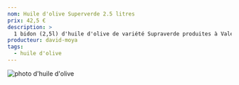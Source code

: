 ```yaml
---
nom: Huile d'olive Superverde 2.5 litres
prix: 42,5 €
description: >
  1 bidon (2,5l) d'huile d'olive de variété Supraverde produites à Valence (Espagne)
producteur: david-moya
tags: 
  - huile d'olive
---
```


![photo d'huile d'olive](./media/huile-olive.jpg)